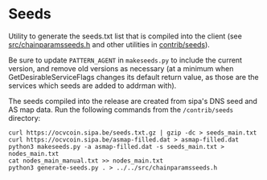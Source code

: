 # Seeds

Utility to generate the seeds.txt list that is compiled into the client
(see [src/chainparamsseeds.h](/src/chainparamsseeds.h) and other utilities in [contrib/seeds](/contrib/seeds)).

Be sure to update `PATTERN_AGENT` in `makeseeds.py` to include the current version,
and remove old versions as necessary (at a minimum when GetDesirableServiceFlags
changes its default return value, as those are the services which seeds are added
to addrman with).

The seeds compiled into the release are created from sipa's DNS seed and AS map
data. Run the following commands from the `/contrib/seeds` directory:

```
curl https://ocvcoin.sipa.be/seeds.txt.gz | gzip -dc > seeds_main.txt
curl https://ocvcoin.sipa.be/asmap-filled.dat > asmap-filled.dat
python3 makeseeds.py -a asmap-filled.dat -s seeds_main.txt > nodes_main.txt
cat nodes_main_manual.txt >> nodes_main.txt
python3 generate-seeds.py . > ../../src/chainparamsseeds.h
```

